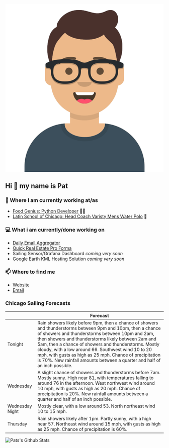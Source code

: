 [![Social banner for p-j-falconer](https://raw.githubusercontent.com/P-J-FALCONER/P-J-FALCONER/master/assets/avataaars.svg)](https://patfalconer.com/)
## Hi :wave: my name is Pat

### 💼 Where I am currently working at/as
- [Food Genius: Python Developer](https://getfoodgenius.com/) 🍔🐍
- [Latin School of Chicago: Head Coach Varisty Mens Water Polo](https://www.latinschool.org/) 🤽


### 💻 What i am currently/done working on
 - [Daily Email Aggregator](https://github.com/P-J-FALCONER/dott_daily_mail)
 - [Quick Real Estate Pro Forma](https://github.com/P-J-FALCONER/henry)
 - Sailing Sensor/Grafana Dashboard *coming very soon*
 - Google Earth KML Hosting Solution *coming very soon*

### 📫 Where to find me
 - [Website](https://patfalconer.com/)
 - [Email](mailto:patrick.j.falconer@gmail.com)


### Chicago Sailing Forecasts
|   | Forecast  |
|---|---|
| Tonight | Rain showers likely before 9pm, then a chance of showers and thunderstorms between 9pm and 10pm, then a chance of showers and thunderstorms between 10pm and 2am, then showers and thunderstorms likely between 2am and 5am, then a chance of showers and thunderstorms. Mostly cloudy, with a low around 66. Southwest wind 10 to 20 mph, with gusts as high as 25 mph. Chance of precipitation is 70%. New rainfall amounts between a quarter and half of an inch possible. |
| Wednesday | A slight chance of showers and thunderstorms before 7am. Mostly sunny. High near 81, with temperatures falling to around 76 in the afternoon. West northwest wind around 10 mph, with gusts as high as 20 mph. Chance of precipitation is 20%. New rainfall amounts between a quarter and half of an inch possible. |
| Wednesday Night | Mostly clear, with a low around 53. North northeast wind 10 to 15 mph. |
| Thursday | Rain showers likely after 1pm. Partly sunny, with a high near 57. Northeast wind around 15 mph, with gusts as high as 25 mph. Chance of precipitation is 60%. |

![Pats's Github Stats](https://github-readme-stats.vercel.app/api?username=p-j-falconer&show_icons=true&theme=radical)
